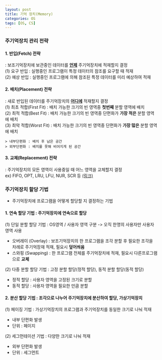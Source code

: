 ```yaml
---
layout: post
title: 기억 장치(Memory)
categories: OS
tags: [OS, CS]
---
```

### 주기억장치 관리 전략
#### 1. 반입(Fetch) 전략
: 보조기억장치에 보관중인 데이터를 **<u>언제</u>** 주기억장치에 적재할지 결정  
    (1) 요구 반입 : 실행중인 프로그램이 특정 데이터의 참조를 요구할 때 적재  
    (2) 예상 반입 : 실행중인 프로그램에 의해 참조된 특정 데이터를 미리 예상하여 적재

#### 2. 배치(Placement) 전략
: 새로 반입된 데이터를 주기억장치의 **<u>어디에</u>** 적재할지 결정  
    (1) 최초 적합(First Fit) : 배치 가능한 크기의 빈 영역중 **첫번째** 분할 영역에 배치  
    (2) 최적 적합(Best Fit) : 배치 가능한 크기의 빈 영역중 단편화가 **가장 적은** 분할 영역에 배치  
    (3) 최악 적합(Worst Fit) : 배치 가능한 크기의 빈 영역중 단편화가 **가장 많은** 분할 영역에 배치

    > 내부단편화 : 배치 후 남은 공간  
    > 외부단편화 : 배치를 못해 비어지게 된 공간

#### 3. 교체(Replacement) 전략
: 주기억장치의 모든 영역이 사용중일 때 어느 영역을 교체할지 결정  
ex) FIFO, OPT, LRU, LFU, NUR, SCR 등 [(링크)](https://europani.github.io/os/2021/04/02/005-page-replacement.html)



### 주기억장치 할당 기법
- 주기억장치에 프로그램을 어떻게 할당할 지 결정하는 기법

#### 1. 연속 할당 기법 : 주기억장치에 연속으로 할당

(1) 단일 분할 할당 기법 : OS영역 / 사용자 영역 구분 -> 오직 한명의 사용자만 사용자영역 사용
- 오버레이 (Overlay) : 보조기억장치의 한 프로그램을 조각 분할 후 필요한 조각을 차례로 주기억장재 적재, 필요시 **덮어씌움**
- 스와핑 (Swapping) : 한 프로그램 전체를 주기억장치에 적재, 필요시 다른프로그램으로 **교체**

(2) 다중 분할 할당 기법 : 고정 분할 할당(정적 할당), 동적 분할 할당(동적 할당)
- 정적 할당 : 사용자 영역을 고정된 크기로 분할
- 동적 할당 : 사용자 영역을 필요한 만큼 분할


#### 2. 분산 할당 기법 : 조각으로 나누어 주기억장치에 분산하여 할당, 가상기억장치

(1) 페이징 기법 : 가상기억장치의 프로그램과 주기억장치를 동일한 크기로 나눠 적재 
- 내부 단편화 발생
- 단위 : 페이지 

(2) 세그먼테이션 기법 : 다양한 크기로 나눠 적재
- 외부 단편화 발생
- 단위 : 세그먼트
